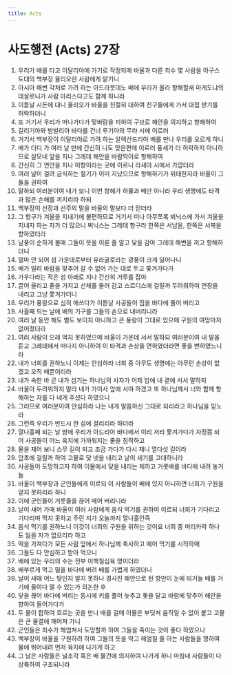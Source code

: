 ```yaml
---
title: Acts
---
```


# 사도행전 (Acts) 27장
1. 우리가 배를 타고 이달리야에 가기로 작정되매 바울과 다른 죄수 몇 사람을 아구스도대의 백부장 율리오란 사람에게 맡기니
1. 아시아 해변 각처로 가려 하는 아드라뭇데노 배에 우리가 올라 항해할새 마게도냐의 데살로니가 사람 아리스다고도 함께 하니라
1. 이튿날 시돈에 대니 율리오가 바울을 친절히 대하여 친구들에게 가서 대접 받기를 허락하더니
1. 또 거기서 우리가 떠나가다가 맞바람을 피하여 구브로 해안을 의지하고 항해하여
1. 길리기아와 밤빌리아 바다를 건너 루기아의 무라 시에 이르러
1. 거기서 백부장이 이달리야로 가려 하는 알렉산드리아 배를 만나 우리를 오르게 하니
1. 배가 더디 가 여러 날 만에 간신히 니도 맞은편에 이르러 풍세가 더 허락하지 아니하므로 살모네 앞을 지나 그레데 해안을 바람막이로 항해하여
1. 간신히 그 연안을 지나 미항이라는 곳에 이르니 라새아 시에서 가깝더라
1. 여러 날이 걸려 금식하는 절기가 이미 지났으므로 항해하기가 위태한지라 바울이 그들을 권하여
1. 말하되 여러분이여 내가 보니 이번 항해가 하물과 배만 아니라 우리 생명에도 타격과 많은 손해를 끼치리라 하되
1. 백부장이 선장과 선주의 말을 바울의 말보다 더 믿더라
1. 그 항구가 겨울을 지내기에 불편하므로 거기서 떠나 아무쪼록 뵈닉스에 가서 겨울을 지내자 하는 자가 더 많으니 뵈닉스는 그레데 항구라 한쪽은 서남을, 한쪽은 서북을 향하였더라
1. 남풍이 순하게 불매 그들이 뜻을 이룬 줄 알고 닻을 감아 그레데 해변을 끼고 항해하더니
1. 얼마 안 되어 섬 가운데로부터 유라굴로라는 광풍이 크게 일어나니
1. 배가 밀려 바람을 맞추어 갈 수 없어 가는 대로 두고 쫓겨가다가
1. 가우다라는 작은 섬 아래로 지나 간신히 거루를 잡아
1. 끌어 올리고 줄을 가지고 선체를 둘러 감고 스르디스에 걸릴까 두려워하여 연장을 내리고 그냥 쫓겨가더니
1. 우리가 풍랑으로 심히 애쓰다가 이튿날 사공들이 짐을 바다에 풀어 버리고
1. 사흘째 되는 날에 배의 기구를 그들의 손으로 내버리니라
1. 여러 날 동안 해도 별도 보이지 아니하고 큰 풍랑이 그대로 있으매 구원의 여망마저 없어졌더라
1. 여러 사람이 오래 먹지 못하였으매 바울이 가운데 서서 말하되 여러분이여 내 말을 듣고 그레데에서 떠나지 아니하여 이 타격과 손상을 면하였더라면 좋을 뻔하였느니라
1. 내가 너희를 권하노니 이제는 안심하라 너희 중 아무도 생명에는 아무런 손상이 없겠고 오직 배뿐이리라
1. 내가 속한 바 곧 내가 섬기는 하나님의 사자가 어제 밤에 내 곁에 서서 말하되
1. 바울아 두려워하지 말라 네가 가이사 앞에 서야 하겠고 또 하나님께서 너와 함께 항해하는 자를 다 네게 주셨다 하였으니
1. 그러므로 여러분이여 안심하라 나는 내게 말씀하신 그대로 되리라고 하나님을 믿노라
1. 그런즉 우리가 반드시 한 섬에 걸리리라 하더라
1. 열나흘째 되는 날 밤에 우리가 아드리아 바다에서 이리 저리 쫓겨가다가 자정쯤 되어 사공들이 어느 육지에 가까워지는 줄을 짐작하고
1. 물을 재어 보니 스무 길이 되고 조금 가다가 다시 재니 열다섯 길이라
1. 암초에 걸릴까 하여 고물로 닻 넷을 내리고 날이 새기를 고대하니라
1. 사공들이 도망하고자 하여 이물에서 닻을 내리는 체하고 거룻배를 바다에 내려 놓거늘
1. 바울이 백부장과 군인들에게 이르되 이 사람들이 배에 있지 아니하면 너희가 구원을 얻지 못하리라 하니
1. 이에 군인들이 거룻줄을 끊어 떼어 버리니라
1. 날이 새어 가매 바울이 여러 사람에게 음식 먹기를 권하여 이르되 너희가 기다리고 기다리며 먹지 못하고 주린 지가 오늘까지 열나흘인즉
1. 음식 먹기를 권하노니 이것이 너희의 구원을 위하는 것이요 너희 중 머리카락 하나도 잃을 자가 없으리라 하고
1. 떡을 가져다가 모든 사람 앞에서 하나님께 축사하고 떼어 먹기를 시작하매
1. 그들도 다 안심하고 받아 먹으니
1. 배에 있는 우리의 수는 전부 이백칠십육 명이더라
1. 배부르게 먹고 밀을 바다에 버려 배를 가볍게 하였더니
1. 날이 새매 어느 땅인지 알지 못하나 경사진 해안으로 된 항만이 눈에 띄거늘 배를 거기에 들여다 댈 수 있는가 의논한 후
1. 닻을 끊어 바다에 버리는 동시에 키를 풀어 늦추고 돛을 달고 바람에 맞추어 해안을 향하여 들어가다가
1. 두 물이 합하여 흐르는 곳을 만나 배를 걸매 이물은 부딪쳐 움직일 수 없이 붙고 고물은 큰 물결에 깨어져 가니
1. 군인들은 죄수가 헤엄쳐서 도망할까 하여 그들을 죽이는 것이 좋다 하였으나
1. 백부장이 바울을 구원하려 하여 그들의 뜻을 막고 헤엄칠 줄 아는 사람들을 명하여 물에 뛰어내려 먼저 육지에 나가게 하고
1. 그 남은 사람들은 널조각 혹은 배 물건에 의지하여 나가게 하니 마침내 사람들이 다 상륙하여 구조되니라